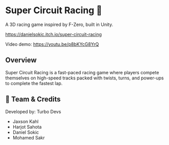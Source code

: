 # Super Circuit Racing 🏁  
A 3D racing game inspired by F-Zero, built in Unity.
 
https://danielsokic.itch.io/super-circuit-racing

Video demo: https://youtu.be/p8bKYcG8YrQ

## Overview  
Super Circuit Racing is a fast-paced racing game where players compete themselves on high-speed tracks packed with twists, turns, and power-ups to complete the fastest lap.

## 🧠 Team & Credits  
Developed by: Turbo Devs
- Jaxson Kahl  
- Harjot Sahota
- Daniel Sokic
- Mohamed Sakr
